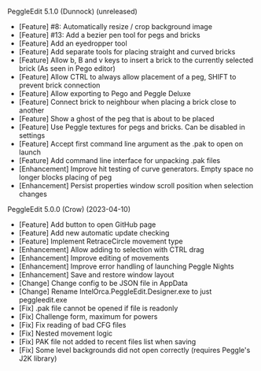 PeggleEdit 5.1.0 (Dunnock) (unreleased)

* [Feature] #8: Automatically resize / crop background image
* [Feature] #13: Add a bezier pen tool for pegs and bricks
* [Feature] Add an eyedropper tool
* [Feature] Add separate tools for placing straight and curved bricks
* [Feature] Allow b, B and v keys to insert a brick to the currently selected brick (As seen in Pego editor)
* [Feature] Allow CTRL to always allow placement of a peg, SHIFT to prevent brick connection
* [Feature] Allow exporting to Pego and Peggle Deluxe
* [Feature] Connect brick to neighbour when placing a brick close to another
* [Feature] Show a ghost of the peg that is about to be placed
* [Feature] Use Peggle textures for pegs and bricks. Can be disabled in settings
* [Feature] Accept first command line argument as the .pak to open on launch
* [Feature] Add command line interface for unpacking .pak files
* [Enhancement] Improve hit testing of curve generators. Empty space no longer blocks placing of peg
* [Enhancement] Persist properties window scroll position when selection changes

PeggleEdit 5.0.0 (Crow) (2023-04-10)

* [Feature] Add button to open GitHub page
* [Feature] Add new automatic update checking
* [Feature] Implement RetraceCircle movement type
* [Enhancement] Allow adding to selection with CTRL drag
* [Enhancement] Improve editing of movements
* [Enhancement] Improve error handling of launching Peggle Nights
* [Enhancement] Save and restore window layout
* [Change] Change config to be JSON file in AppData
* [Change] Rename IntelOrca.PeggleEdit.Designer.exe to just peggleedit.exe
* [Fix] .pak file cannot be opened if file is readonly
* [Fix] Challenge form, maximum for powers
* [Fix] Fix reading of bad CFG files
* [Fix] Nested movement logic
* [Fix] PAK file not added to recent files list when saving
* [Fix] Some level backgrounds did not open correctly (requires Peggle's J2K library)
